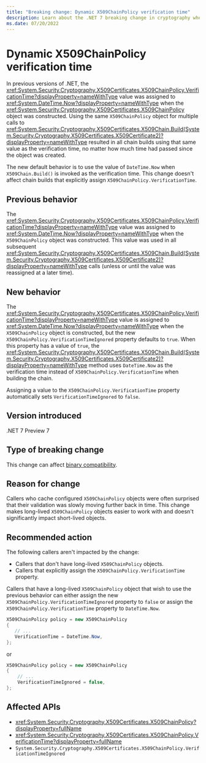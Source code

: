 ```yaml
---
title: "Breaking change: Dynamic X509ChainPolicy verification time"
description: Learn about the .NET 7 breaking change in cryptography where the X509ChainPolicy verification time is the time when Build is invoked.
ms.date: 07/20/2022
---
```

# Dynamic X509ChainPolicy verification time

In previous versions of .NET, the <xref:System.Security.Cryptography.X509Certificates.X509ChainPolicy.VerificationTime?displayProperty=nameWithType> value was assigned to <xref:System.DateTime.Now?displayProperty=nameWithType> when the <xref:System.Security.Cryptography.X509Certificates.X509ChainPolicy> object was constructed. Using the same `X509ChainPolicy` object for multiple calls to <xref:System.Security.Cryptography.X509Certificates.X509Chain.Build(System.Security.Cryptography.X509Certificates.X509Certificate2)?displayProperty=nameWithType> resulted in all chain builds using that same value as the verification time, no matter how much time had passed since the object was created.

The new default behavior is to use the value of `DateTime.Now` when `X509Chain.Build()` is invoked as the verification time. This change doesn't affect chain builds that explicitly assign `X509ChainPolicy.VerificationTime`.

## Previous behavior

The <xref:System.Security.Cryptography.X509Certificates.X509ChainPolicy.VerificationTime?displayProperty=nameWithType> value was assigned to <xref:System.DateTime.Now?displayProperty=nameWithType> when the `X509ChainPolicy` object was constructed. This value was used in all subsequent <xref:System.Security.Cryptography.X509Certificates.X509Chain.Build(System.Security.Cryptography.X509Certificates.X509Certificate2)?displayProperty=nameWithType> calls (unless or until the value was reassigned at a later time).

## New behavior

The <xref:System.Security.Cryptography.X509Certificates.X509ChainPolicy.VerificationTime?displayProperty=nameWithType> value is assigned to <xref:System.DateTime.Now?displayProperty=nameWithType> when the `X509ChainPolicy` object is constructed, but the new `X509ChainPolicy.VerificationTimeIgnored` property defaults to `true`. When this property has a value of `true`, the <xref:System.Security.Cryptography.X509Certificates.X509Chain.Build(System.Security.Cryptography.X509Certificates.X509Certificate2)?displayProperty=nameWithType> method uses `DateTime.Now` as the verification time instead of `X509ChainPolicy.VerificationTime` when building the chain.

Assigning a value to the `X509ChainPolicy.VerificationTime` property automatically sets `VerificationTimeIgnored` to `false`.

## Version introduced

.NET 7 Preview 7

## Type of breaking change

This change can affect [binary compatibility](../../categories.md#binary-compatibility).

## Reason for change

Callers who cache configured `X509ChainPolicy` objects were often surprised that their validation was slowly moving further back in time. This change makes long-lived `X509ChainPolicy` objects easier to work with and doesn't significantly impact short-lived objects.

## Recommended action

The following callers aren't impacted by the change:

- Callers that don't have long-lived `X509ChainPolicy` objects.
- Callers that explicitly assign the `X509ChainPolicy.VerificationTime` property.

Callers that have a long-lived `X509ChainPolicy` object that wish to use the previous behavior can either assign the new `X509ChainPolicy.VerificationTimeIgnored` property to `false` or assign the `X509ChainPolicy.VerificationTime` property to `DateTime.Now`.

```csharp
X509ChainPolicy policy = new X509ChainPolicy
{
   // ...
   VerificationTime = DateTime.Now,
};
```

or

```csharp
X509ChainPolicy policy = new X509ChainPolicy
{
    // ...
    VerificationTimeIgnored = false,
};
```

## Affected APIs

- <xref:System.Security.Cryptography.X509Certificates.X509ChainPolicy?displayProperty=fullName>
- <xref:System.Security.Cryptography.X509Certificates.X509ChainPolicy.VerificationTime?displayProperty=fullName>
- `System.Security.Cryptography.X509Certificates.X509ChainPolicy.VerificationTimeIgnored`
